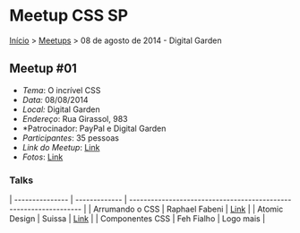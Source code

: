 Meetup CSS SP
======

[Início](../README.md) > [Meetups](../meetups.md) > 08 de agosto de 2014 - Digital Garden

## Meetup #01

* *Tema*: O incrível CSS
* *Data:* 08/08/2014
* *Local:* Digital Garden
* *Endereço*: Rua Girassol, 983
* *Patrocinador: PayPal e Digital Garden
* *Participantes*: 35 pessoas
* *Link do Meetup*: [Link](http://www.meetup.com/CSS-Brasil/events/194761202/) 
* *Fotos*: [Link](https://www.flickr.com/photos/raphaelfabeni/sets/72157646288604252/)

### Talks

| --------------- | -------------  | ----------------------------------------------------------------- |
| Arrumando o CSS | Raphael Fabeni | [Link](https://speakerdeck.com/raphaelfabeni/arrumando-o-css)     |
| Atomic Design   | Suissa         | [Link](http://www.slideshare.net/suissapg/atomic-design-37762390) |
| Componentes CSS | Feh Fialho     | Logo mais                                                         |

